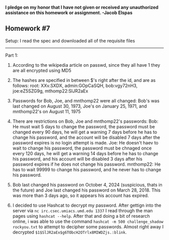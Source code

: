 <b>I pledge on my honor that I have not given or received any unauthorized assistance on this homework or assignment. -Jacob Elspas</b>

<h2>Homework #7</h2>
  
Setup: I read the spec and downloaded all of the requisite files

---

Part 1:

1) According to the wikipedia article on passwd, since they all have $1$ they are all encrypted using MD5
2) The hashes are specified in between $'s right after the id, and are as follows: root: XXv.SXDX, admin:GOpCaSQH, bob:vgy72nH3, joe:eZ5SZG9g, mthomp22:SlJR2aEx



3) Passwords for Bob, Joe, and mnthomp22 were all changed: Bob's was last changed on August 30, 1973, Joe's on January 25, 1971, and mnthomp22's on August 11, 1975
4) There are restrictions on Bob, Joe and mnthomp22's passwords: 
Bob: He must wait 5 days to change the password, the password must be changed every 90 days, he will get a warning 7 days before he has to change his password, and the account will be disabled 7 days after the password expires is no login attempt is made.
Joe: He doesn't haev to wait to change his password, the password must be chnaged once every 120 days, he will get a warning 14 days before he has to change his password, and his account will be disabled 3 days after his password expires if he does not change his password.
mnthomp22: He has to wait 99999 to change his password, and he never has to change his password.  
5) Bob last changed his password on October 4, 2024 (suspicious, thats in the future) and Joe last changed his password on March 28, 2018. This was more than 3 days ago, so it appears his account has expired.
6) I decided to use Hashcat to decrypt my password. After gettign into the server via `nc irc.csec.umiacs.umd.edu 1337` I read through the man pages using `hashcat --help`. After that and doing a bit of research online, i was able to use the command `hashcat -m 500 challenge_shadow rockyou.txt` to attempt to decipher some passwords. Almost right away I decrypted `$1$SlJR2aEx$g6TObcH2OTrlx8MIWDZjs.:blink`.
